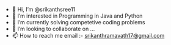 - 👋 Hi, I’m @srikanthsree11
- 👀 I’m interested in Programming in Java and Python
- 🌱 I’m currently solving competetive coding problems  
- 💞️ I’m looking to collaborate on ...
- 📫 How to reach me email :- srikanthramavath17@gmail.com

<!---
srikanthsree11/srikanthsree11 is a ✨ special ✨ repository because its `README.md` (this file) appears on your GitHub profile.
You can click the Preview link to take a look at your changes.
--->
